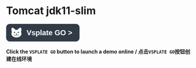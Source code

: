 # Tomcat jdk11-slim

<a href="https://www.vsplate.com/?docker-compose=https://github.com/vsplate/dcenvs/tomcat/jdk11-slim"><img alt="VSPLATE GO" src="https://raw.githubusercontent.com/vsplate/images/master/vsgo_btn.png" width="200px"></a>

**Click the `VSPLATE GO` button to launch a demo online / 点击`VSPLATE GO`按钮创建在线环境**